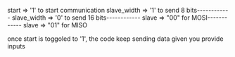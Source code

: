 start => '1' to start communication
slave_width => '1' to send 8 bits------------
slave_width => '0' to send 16 bits------------
slave => "00" for MOSI------------
slave => "01" for MISO


once start is toggoled to '1', the code keep sending data given you provide inputs

